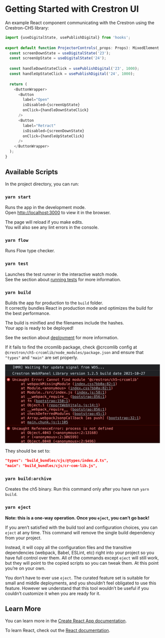 # Getting Started with Crestron UI

An example React component communicating with the Crestron using the Crestron-CH5 library:

```js
import {useDigitalState, usePublishDigital} from 'hooks';

export default function ProjectorControls(_props: Props): MixedElement {
  const screenDownState = useDigitalState('23');
  const screenUpState = useDigitalState('24');

  const handleDownStateClick = usePublishDigital('23', 1000);
  const handleUpStateClick = usePublishDigital('24', 1000);

  return (
    <ButtonWrapper>
      <Button
        label="Open"
        isDisabled={screenUpState}
        onClick={handleDownStateClick}
      />
      <Button
        label="Retract"
        isDisabled={screenDownState}
        onClick={handleUpStateClick}
      />
    </ButtonWrapper>
  );
}
```

## Available Scripts

In the project directory, you can run:

### `yarn start`

Runs the app in the development mode.\
Open [http://localhost:3000](http://localhost:3000) to view it in the browser.

The page will reload if you make edits.\
You will also see any lint errors in the console.

### `yarn flow`

Runs Flow type checker.

### `yarn test`

Launches the test runner in the interactive watch mode.\
See the section about [running tests](https://facebook.github.io/create-react-app/docs/running-tests) for more information.

### `yarn build`

Builds the app for production to the `build` folder.\
It correctly bundles React in production mode and optimizes the build for the best performance.

The build is minified and the filenames include the hashes.\
Your app is ready to be deployed!

See the section about [deployment](https://facebook.github.io/create-react-app/docs/deployment) for more information.

If it fails to find the crcomlib package, check @crcomlib config at `@crestron/ch5-crcomlib/node_modules/package.json` and ensure that `"types"` and `"main"` are set properly.

![package error](./readme-assets/package-not-found.png)

They should be set to:

```json
"types": "build_bundles/cjs/@types/index.d.ts",
"main": "build_bundles/cjs/cr-com-lib.js",
```

### `yarn build:archive`

Creates the ch5 binary. Run this command only after you have run `yarn build`.

### `yarn eject`

**Note: this is a one-way operation. Once you `eject`, you can’t go back!**

If you aren’t satisfied with the build tool and configuration choices, you can `eject` at any time. This command will remove the single build dependency from your project.

Instead, it will copy all the configuration files and the transitive dependencies (webpack, Babel, ESLint, etc) right into your project so you have full control over them. All of the commands except `eject` will still work, but they will point to the copied scripts so you can tweak them. At this point you’re on your own.

You don’t have to ever use `eject`. The curated feature set is suitable for small and middle deployments, and you shouldn’t feel obligated to use this feature. However we understand that this tool wouldn’t be useful if you couldn’t customize it when you are ready for it.

## Learn More

You can learn more in the [Create React App documentation](https://facebook.github.io/create-react-app/docs/getting-started).

To learn React, check out the [React documentation](https://reactjs.org/).
